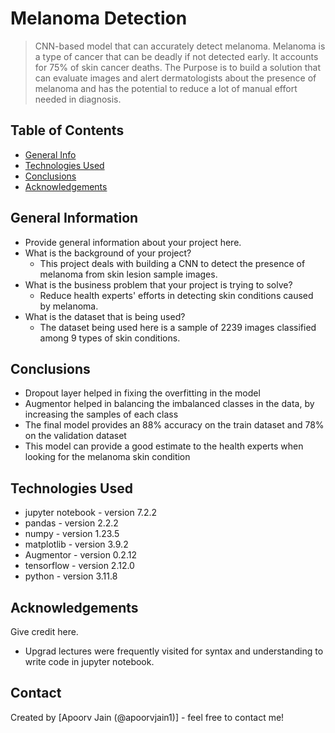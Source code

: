 # Melanoma Detection
> CNN-based model that can accurately detect melanoma.
> Melanoma is a type of cancer that can be deadly if not detected early. It accounts for 75% of skin cancer deaths.
> The Purpose is to build a solution that can evaluate images and alert dermatologists about the presence of melanoma and has the potential to reduce a lot of manual effort needed in diagnosis.


## Table of Contents
* [General Info](#general-information)
* [Technologies Used](#technologies-used)
* [Conclusions](#conclusions)
* [Acknowledgements](#acknowledgements)

<!-- You can include any other section that is pertinent to your problem -->

## General Information
- Provide general information about your project here.
- What is the background of your project?
  - This project deals with building a CNN to detect the presence of melanoma from skin lesion sample images.
- What is the business problem that your project is trying to solve?
  -  Reduce health experts' efforts in detecting skin conditions caused by melanoma.
- What is the dataset that is being used?
  - The dataset being used here is a sample of 2239 images classified among 9 types of skin conditions.

<!-- You don't have to answer all the questions - just the ones relevant to your project. -->

## Conclusions
- Dropout layer helped in fixing the overfitting in the model
- Augmentor helped in balancing the imbalanced classes in the data, by increasing the samples of each class
- The final model provides an 88% accuracy on the train dataset and 78% on the validation dataset
- This model can provide a good estimate to the health experts when looking for the melanoma skin condition

<!-- You don't have to answer all the questions - just the ones relevant to your project. -->


## Technologies Used
- jupyter notebook - version 7.2.2
- pandas - version 2.2.2
- numpy - version 1.23.5
- matplotlib - version 3.9.2
- Augmentor - version 0.2.12
- tensorflow - version 2.12.0
- python - version 3.11.8

<!-- As the libraries versions keep on changing, it is recommended to mention the version of library used in this project -->

## Acknowledgements
Give credit here.
- Upgrad lectures were frequently visited for syntax and understanding to write code in jupyter notebook.


## Contact
Created by [Apoorv Jain (@apoorvjain1)] - feel free to contact me!


<!-- Optional -->
<!-- ## License -->
<!-- This project is open source and available under the [... License](). -->

<!-- You don't have to include all sections - just the one's relevant to your project -->
